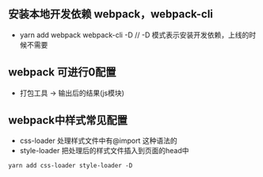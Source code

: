 ## 安装本地开发依赖 webpack，webpack-cli
- yarn add  webpack webpack-cli -D //  -D 模式表示安装开发依赖，上线的时候不需要

## webpack 可进行0配置
- 打包工具 -> 输出后的结果(js模块)

## webpack中样式常见配置
- css-loader 处理样式文件中有@import 这种语法的
- style-loader 把处理后的样式文件插入到页面的head中

```
yarn add css-loader style-loader -D
```